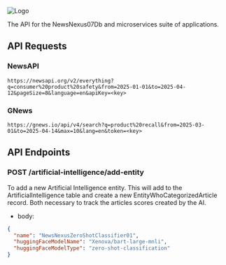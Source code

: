 ![Logo](./docs/images/logoAndNameRound.png)

The API for the NewsNexus07Db and microservices suite of applications.

## API Requests

### NewsAPI

`https://newsapi.org/v2/everything?q=consumer%20product%20safety&from=2025-01-01&to=2025-04-12&pageSize=8&language=en&apiKey=<key>`

### GNews

`https://gnews.io/api/v4/search?q=product%20recall&from=2025-03-01&to=2025-04-14&max=10&lang=en&token=<key>`

## API Endpoints

### POST /artificial-intelligence/add-entity

To add a new Artificial Intelligence entity. This will add to the ArtificialIntelligence table and create a new EntityWhoCategorizedArticle record. Both necessary to track the articles scores created by the AI.

- body:

```json
{
  "name": "NewsNexusZeroShotClassifier01",
  "huggingFaceModelName": "Xenova/bart-large-mnli",
  "huggingFaceModelType": "zero-shot-classification"
}
```
